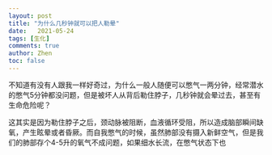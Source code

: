 ```yaml
---
layout: post
title: "为什么几秒钟就可以把人勒晕"
date:   2021-05-24
tags: [生化]
comments: true
author: Zhen
toc: false
---
```

不知道有没有人跟我一样好奇过，为什么一般人随便可以憋气一两分钟，经常潜水的憋气5分钟都没问题，但是被坏人从背后勒住脖子，几秒钟就会晕过去，甚至有生命危险呢？

这其实是因为勒住脖子之后，颈动脉被阻断，血液循环受阻，所以造成脑部瞬间缺氧，产生眩晕或者昏厥。而自我憋气的时候，虽然肺部没有摄入新鲜空气，但是我们的肺部存个4-5升的氧气不成问题，如果细水长流，在憋气状态下也
<!--stackedit_data:
eyJoaXN0b3J5IjpbLTE0NDU0NTYzMDksLTYxMTYzMjc2Nl19
-->